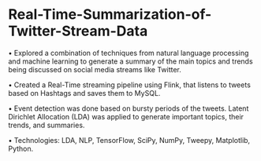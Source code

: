 # Real-Time-Summarization-of-Twitter-Stream-Data

•	Explored a combination of techniques from natural language processing and machine learning to generate a summary of the main topics and trends being discussed on social media streams like Twitter.

•	Created a Real-Time streaming pipeline using Flink, that listens to tweets based on Hashtags and saves them to MySQL. 

•	Event detection was done based on bursty periods of the tweets. Latent Dirichlet Allocation (LDA) was applied to generate important topics, their trends, and summaries.

•	Technologies: LDA, NLP, TensorFlow, SciPy, NumPy, Tweepy, Matplotlib, Python.

